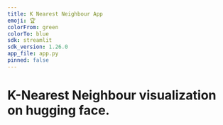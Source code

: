 ```yaml
---
title: K Nearest Neighbour App
emoji: 🏆
colorFrom: green
colorTo: blue
sdk: streamlit
sdk_version: 1.26.0
app_file: app.py
pinned: false
---
```


# K-Nearest Neighbour visualization on hugging face.
